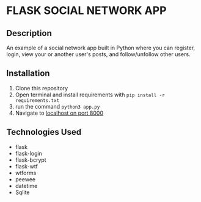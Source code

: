 # FLASK SOCIAL NETWORK APP

## Description
An example of a social network app built in Python where you can register, login, view your or another user's posts, and follow/unfollow other users.

## Installation

1. Clone this repository
2. Open terminal and install requirements with ```pip install -r requirements.txt```
3. run the command ```python3 app.py```
4. Navigate to [localhost on port 8000](http://127.0.0.1:8000/)

## Technologies Used

- flask
- flask-login
- flask-bcrypt
- flask-wtf
- wtforms
- peewee
- datetime
- Sqlite
